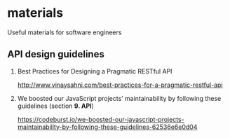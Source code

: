 # materials
Useful materials for software engineers

## API design guidelines
1. Best Practices for Designing a Pragmatic RESTful API

   http://www.vinaysahni.com/best-practices-for-a-pragmatic-restful-api

2. We boosted our JavaScript projects’ maintainability by following these guidelines (section **9. API**)

    https://codeburst.io/we-boosted-our-javascript-projects-maintainability-by-following-these-guidelines-62536e6e0d04